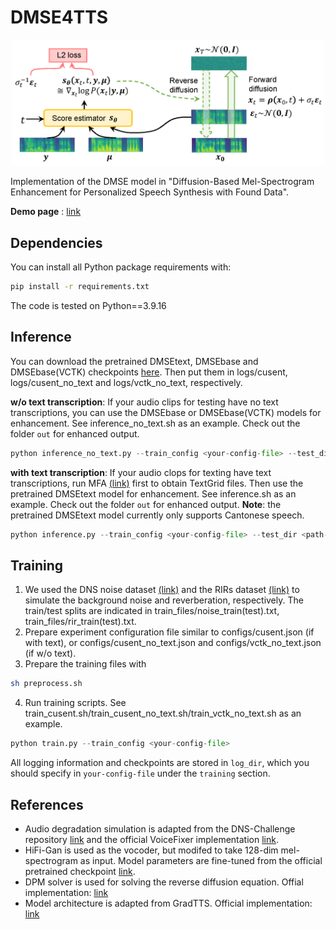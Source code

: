 
# DMSE4TTS
<p align="center">
    <img src="figs/system_design.png" width="500"/>
</p>

Implementation of the DMSE model in "Diffusion-Based Mel-Spectrogram Enhancement for Personalized Speech Synthesis with Found Data".


**Demo page** : [link]( https://dmse4tts.github.io/)

## Dependencies

You can install all Python package requirements with:

```bash
pip install -r requirements.txt
```

The code is tested on Python==3.9.16

## Inference
You can download the pretrained DMSEtext, DMSEbase and DMSEbase(VCTK) checkpoints [here](https://drive.google.com/drive/folders/1rDk-eD3zAbBBQ2tnpWxsGrMhcLIO5djr?usp=sharing). Then put them in logs/cusent, logs/cusent_no_text and logs/vctk_no_text, respectively.

**w/o text transcription**:
If your audio clips for testing have no text transcriptions, you can use the DMSEbase or DMSEbase(VCTK) models for enhancement. See inference_no_text.sh as an example. Check out the folder `out` for enhanced output.
```python
python inference_no_text.py --train_config <your-config-file> --test_dir <path-to-wavfiles> --restore_file <chekpoint_name> -t 25
```

**with text transcription**:
If your audio clops for texting have text transcriptions, run MFA [(link)](https://montreal-forced-aligner.readthedocs.io/en/latest/) first to obtain TextGrid files. Then use the pretrained DMSEtext model for enhancement. See inference.sh as an example. Check out the folder `out` for enhanced output.
**Note**: the pretrained DMSEtext model currently only supports Cantonese speech.
```python
python inference.py --train_config <your-config-file> --test_dir <path-to-wavs-textgrids> --restore_file <checkpoint_name> -t 25
```

## Training
1. We used the DNS noise dataset [(link)](https://github.com/microsoft/DNS-Challenge) and the RIRs dataset [(link)](https://www.openslr.org/28/) to simulate the background noise and reverberation, respectively. The train/test splits are indicated in train_files/noise_train(test).txt, train_files/rir_train(test).txt.
2. Prepare experiment configuration file similar to configs/cusent.json (if with text), or configs/cusent_no_text.json and configs/vctk_no_text.json (if w/o text).
3. Prepare the training files with
```bash
sh preprocess.sh
```
4. Run training scripts. See train_cusent.sh/train_cusent_no_text.sh/train_vctk_no_text.sh as an example.
```python
python train.py --train_config <your-config-file> 
```
All logging information and checkpoints are stored in `log_dir`, which you should specify in `your-config-file` under the `training` section.

## References
* Audio degradation simulation is adapted from the DNS-Challenge repository [link](https://github.com/microsoft/DNS-Challenge) and the official VoiceFixer implementation [link](https://github.com/haoheliu/voicefixer_main).
* HiFi-Gan is used as the vocoder, but modifed to take 128-dim mel-spectrogram as input. Model parameters are fine-tuned from the official pretrained checkpoint [link](https://github.com/jik876/hifi-gan).
* DPM solver is used for solving the reverse diffusion equation. Offial implementation: [link](https://github.com/LuChengTHU/dpm-solver)
* Model architecture is adapted from GradTTS. Official implementation: [link](https://github.com/huawei-noah/Speech-Backbones/tree/main/Grad-TTS)
